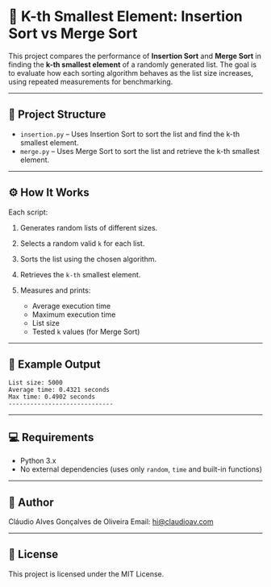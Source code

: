 # 🔢 K-th Smallest Element: Insertion Sort vs Merge Sort

This project compares the performance of **Insertion Sort** and **Merge Sort** in finding the **k-th smallest element** of a randomly generated list. The goal is to evaluate how each sorting algorithm behaves as the list size increases, using repeated measurements for benchmarking.

---

## 📁 Project Structure

* `insertion.py` – Uses Insertion Sort to sort the list and find the k-th smallest element.
* `merge.py` – Uses Merge Sort to sort the list and retrieve the k-th smallest element.

---

## ⚙️ How It Works

Each script:

1. Generates random lists of different sizes.
2. Selects a random valid `k` for each list.
3. Sorts the list using the chosen algorithm.
4. Retrieves the `k-th` smallest element.
5. Measures and prints:

   * Average execution time
   * Maximum execution time
   * List size
   * Tested `k` values (for Merge Sort)

---

## 🧪 Example Output

```
List size: 5000
Average time: 0.4321 seconds
Max time: 0.4902 seconds
-----------------------------
```

---

## 💻 Requirements

* Python 3.x
* No external dependencies (uses only `random`, `time` and built-in functions)

---

## 👤 Author

Cláudio Alves Gonçalves de Oliveira
Email: [hi@claudioav.com](mailto:hi@claudioav.com)

---

## 📄 License

This project is licensed under the MIT License.
